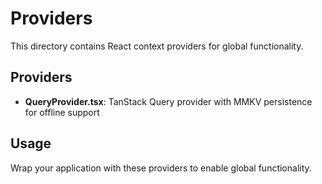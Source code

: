 # Providers

This directory contains React context providers for global functionality.

## Providers

- **QueryProvider.tsx**: TanStack Query provider with MMKV persistence for offline support

## Usage

Wrap your application with these providers to enable global functionality.